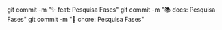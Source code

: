 git commit -m ":sparkles: feat: Pesquisa Fases"
git commit -m ":books: docs: Pesquisa Fases"
git commit -m ":wrench: chore: Pesquisa Fases"